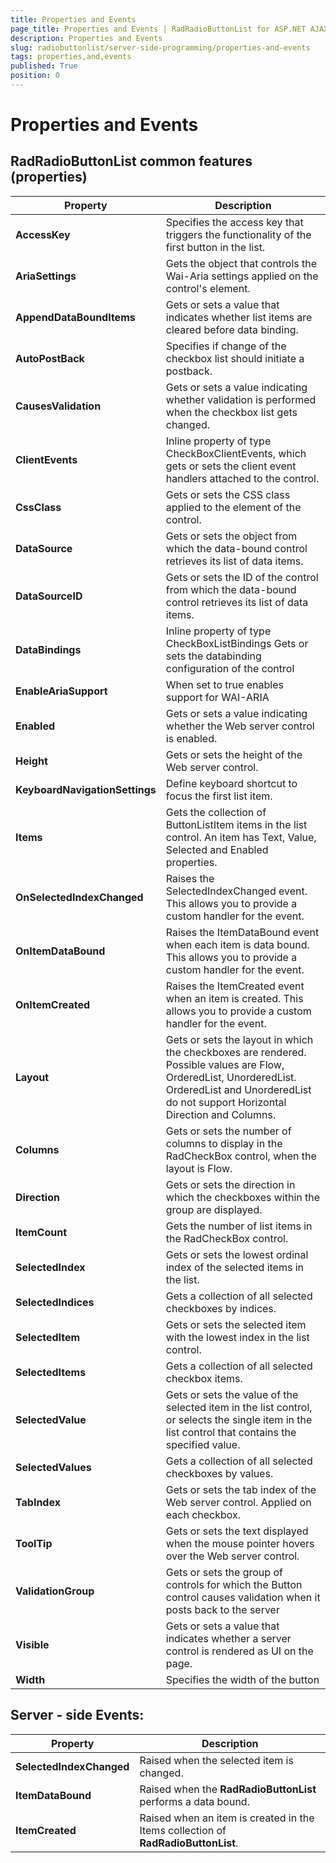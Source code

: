 ```yaml
---
title: Properties and Events
page_title: Properties and Events | RadRadioButtonList for ASP.NET AJAX Documentation
description: Properties and Events
slug: radiobuttonlist/server-side-programming/properties-and-events
tags: properties,and,events
published: True
position: 0
---
```


# Properties and Events

## RadRadioButtonList common features (properties)

| Property | Description |
| ------ | ------ |
| **AccessKey** |Specifies the access key that triggers the functionality of the first button in the list. |
| **AriaSettings** |Gets the object that controls the Wai-Aria settings applied on the control's element.|
| **AppendDataBoundItems** |Gets or sets a value that indicates whether list items are cleared before data binding.|
| **AutoPostBack** |Specifies if change of the checkbox list should initiate a postback.|
| **CausesValidation** |Gets or sets a value indicating whether validation is performed when the checkbox list gets changed.|
| **ClientEvents** |Inline property of type CheckBoxClientEvents, which gets or sets the client event handlers attached to the control. |
| **CssClass** |Gets or sets the CSS class applied to the element of the control. |
| **DataSource** |Gets or sets the object from which the data-bound control retrieves its list of data items. |
| **DataSourceID** |Gets or sets the ID of the control from which the data-bound control retrieves its list of data items.|
| **DataBindings** |Inline property of type CheckBoxListBindings Gets or sets the databinding configuration of the control|
| **EnableAriaSupport** |When set to true enables support for WAI-ARIA|
| **Enabled** |Gets or sets a value indicating whether the Web server control is enabled. |
| **Height** |Gets or sets the height of the Web server control. |
| **KeyboardNavigationSettings** |Define keyboard shortcut to focus the first list item.|
| **Items** |Gets the collection of ButtonListItem items in the list control. An item has Text, Value, Selected and Enabled properties.|
| **OnSelectedIndexChanged** |Raises the SelectedIndexChanged event. This allows you to provide a custom handler for the event. |
| **OnItemDataBound** |Raises the ItemDataBound event when each item is data bound. This allows you to provide a custom handler for the event.|
| **OnItemCreated** |Raises the ItemCreated event when an item is created. This allows you to provide a custom handler for the event. |
| **Layout** |Gets or sets the layout in which the checkboxes are rendered. Possible values are Flow, OrderedList, UnorderedList. OrderedList and UnorderedList do not support Horizontal Direction and Columns. |
| **Columns** |Gets or sets the number of columns to display in the RadCheckBox control, when the layout is Flow. |
| **Direction** |Gets or sets the direction in which the checkboxes within the group are displayed. |
| **ItemCount** |Gets the number of list items in the RadCheckBox control. |
| **SelectedIndex** |Gets or sets the lowest ordinal index of the selected items in the list. |
| **SelectedIndices** |Gets a collection of all selected checkboxes by indices. |
| **SelectedItem** |Gets or sets the selected item with the lowest index in the list control. |
| **SelectedItems** |Gets a collection of all selected checkbox items. |
| **SelectedValue** |Gets or sets the value of the selected item in the list control, or selects the single item in the list control that contains the specified value. |
| **SelectedValues** |Gets a collection of all selected checkboxes by values.|
| **TabIndex** |Gets or sets the tab index of the Web server control. Applied on each checkbox.|
| **ToolTip** |Gets or sets the text displayed when the mouse pointer hovers over the Web server control. |
| **ValidationGroup** |Gets or sets the group of controls for which the Button control causes validation when it posts back to the server |
| **Visible** |Gets or sets a value that indicates whether a server control is rendered as UI on the page. |
| **Width** |Specifies the width of the button |


## Server - side Events:

| Property | Description |
| ------ | ------ |
| **SelectedIndexChanged** |Raised when the selected item is changed.|
| **ItemDataBound** |Raised when the **RadRadioButtonList** performs a data bound.|
| **ItemCreated** |Raised when an item is created in the Items collection of **RadRadioButtonList**.|

